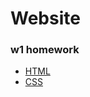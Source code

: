 # Website
### w1 homework
* [HTML](https://826yong.github.io/Website/html/form.html)  
* [CSS](https://826yong.github.io/Website/css/introduction.html)
